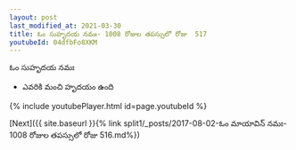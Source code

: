 ```yaml
---
layout: post
last_modified_at: 2021-03-30
title: ఓం సుహృదయ నమః- 1008 రోజుల తపస్సులో రోజు  517
youtubeId: 04dfbFo8XKM
---
```

 
 
 ఓం సుహృదయ నమః  
 
 -  ఎవరికి మంచి హృదయం ఉంది 
 
  
 
  
 
 
 
 
 
 


{% include youtubePlayer.html id=page.youtubeId %}
 
[Next]({{ site.baseurl }}{% link  split1/_posts/2017-08-02-ఓం మాయావిన్ నమః- 1008 రోజుల తపస్సులో రోజు  516.md%})
 

